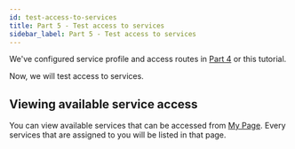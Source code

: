 ```yaml
---
id: test-access-to-services
title: Part 5 - Test access to services
sidebar_label: Part 5 - Test access to services
---
```


We've configured service profile and access routes in [Part 4](protect-services) or this tutorial.

Now, we will test access to services.

## Viewing available service access

You can view available services that can be accessed from [My Page](../getting-started/glossary#my-route). Every services that are assigned to you will be listed in that page.
